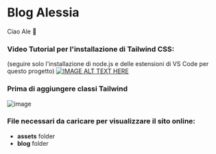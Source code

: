 ﻿# Blog Alessia
Ciao Ale 🌙

### Video Tutorial per l'installazione di Tailwind CSS:
(seguire solo l'installazione di node.js e delle estensioni di VS Code per questo progetto)
[![IMAGE ALT TEXT HERE](https://img.youtube.com/vi/arftp8kFBBg/0.jpg)](https://www.youtube.com/watch?v=arftp8kFBBg)  


### Prima di aggiungere classi Tailwind 


![image](https://github.com/user-attachments/assets/93006121-988b-4279-9c87-43a0baed4642)


### File necessari da caricare per visualizzare il sito online:
- **assets** folder
- **blog** folder
